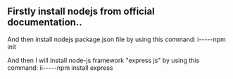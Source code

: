 ## Firstly install nodejs from official documentation..
And then install nodejs package.json file by using this command:
i-----npm init 

And then I will install node-js framework "express js" by using this command:
ii-----npm install express